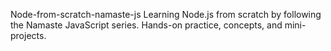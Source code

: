 Node-from-scratch-namaste-js
Learning Node.js from scratch by following the Namaste JavaScript series. Hands-on practice, concepts, and mini-projects.
